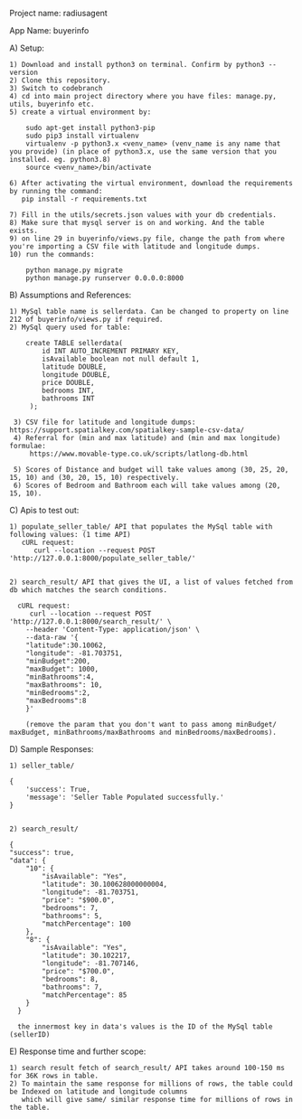 Project name: radiusagent

App Name: buyerinfo

A) Setup:

    1) Download and install python3 on terminal. Confirm by python3 --version
    2) Clone this repository.
    3) Switch to codebranch
    4) cd into main project directory where you have files: manage.py, utils, buyerinfo etc.
    5) create a virtual environment by:

        sudo apt-get install python3-pip
        sudo pip3 install virtualenv
        virtualenv -p python3.x <venv_name> (venv_name is any name that you provide) (in place of python3.x, use the same version that you installed. eg. python3.8) 
        source <venv_name>/bin/activate

    6) After activating the virtual environment, download the requirements by running the command:
       pip install -r requirements.txt

    7) Fill in the utils/secrets.json values with your db credentials.
    8) Make sure that mysql server is on and working. And the table exists.
    9) on line 29 in buyerinfo/views.py file, change the path from where you're importing a CSV file with latitude and longitude dumps.
    10) run the commands:

        python manage.py migrate
        python manage.py runserver 0.0.0.0:8000
   

B) Assumptions and References:

    1) MySql table name is sellerdata. Can be changed to property on line 212 of buyerinfo/views.py if required.
    2) MySql query used for table:
    
        create TABLE sellerdata(
            id INT AUTO_INCREMENT PRIMARY KEY,
            isAvailable boolean not null default 1,
            latitude DOUBLE,
            longitude DOUBLE,
            price DOUBLE,
            bedrooms INT,
            bathrooms INT
         );
         
     3) CSV file for latitude and longitude dumps: https://support.spatialkey.com/spatialkey-sample-csv-data/
     4) Referral for (min and max latitude) and (min and max longitude) formulae: 
         https://www.movable-type.co.uk/scripts/latlong-db.html
         
     5) Scores of Distance and budget will take values among (30, 25, 20, 15, 10) and (30, 20, 15, 10) respectively.
     6) Scores of Bedroom and Bathroom each will take values among (20, 15, 10).


C) Apis to test out:

    1) populate_seller_table/ API that populates the MySql table with following values: (1 time API)
       cURL request:
          curl --location --request POST 'http://127.0.0.1:8000/populate_seller_table/'
      
    
    2) search_result/ API that gives the UI, a list of values fetched from db which matches the search conditions.
    
      cURL request:
         curl --location --request POST 'http://127.0.0.1:8000/search_result/' \
        --header 'Content-Type: application/json' \
        --data-raw '{
        "latitude":30.10062,
        "longitude": -81.703751,
        "minBudget":200,
        "maxBudget": 1000,
        "minBathrooms":4,
        "maxBathrooms": 10,
        "minBedrooms":2,
        "maxBedrooms":8
        }'
        
        (remove the param that you don't want to pass among minBudget/ maxBudget, minBathrooms/maxBathrooms and minBedrooms/maxBedrooms).

D) Sample Responses:
    
    1) seller_table/
    
    {
        'success': True,
        'message': 'Seller Table Populated successfully.'
    }
    
    
    2) search_result/
    
    {
    "success": true,
    "data": {
        "10": {
            "isAvailable": "Yes",
            "latitude": 30.100628000000004,
            "longitude": -81.703751,
            "price": "$900.0",
            "bedrooms": 7,
            "bathrooms": 5,
            "matchPercentage": 100
        },
        "8": {
            "isAvailable": "Yes",
            "latitude": 30.102217,
            "longitude": -81.707146,
            "price": "$700.0",
            "bedrooms": 8,
            "bathrooms": 7,
            "matchPercentage": 85
        }
      }
      
      the innermost key in data's values is the ID of the MySql table (sellerID)
E) Response time and further scope:

    1) search result fetch of search_result/ API takes around 100-150 ms for 36K rows in table.
    2) To maintain the same response for millions of rows, the table could be Indexed on latitude and longitude columns
       which will give same/ similar response time for millions of rows in the table.
 
